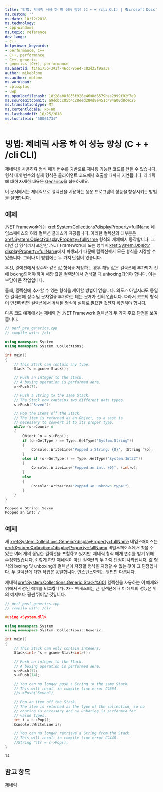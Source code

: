 ```yaml
---
title: '방법: 제네릭 사용 하 여 성능 향상 (C + + /cli CLI) | Microsoft Docs'
ms.custom: ''
ms.date: 10/12/2018
ms.technology:
- cpp-windows
ms.topic: reference
dev_langs:
- C++
helpviewer_keywords:
- performance, C++
- C++, performance
- C++, generics
- generics [C++], performance
ms.assetid: f14a175b-301f-46cc-86e4-c82d35f9aa3e
author: mikeblome
ms.author: mblome
ms.workload:
- cplusplus
- uwp
ms.openlocfilehash: 18228ab8f855f926e4600d6579baa2999f02f7e9
ms.sourcegitcommit: a9dcbcc85b4c28eed280d8e451c494a00d8c4c25
ms.translationtype: MT
ms.contentlocale: ko-KR
ms.lasthandoff: 10/25/2018
ms.locfileid: "50061734"
---
```

# <a name="how-to-improve-performance-with-generics-ccli"></a>방법: 제네릭 사용 하 여 성능 향상 (C + + /cli CLI)

제네릭을 사용하여 형식 매개 변수를 기반으로 재사용 가능한 코드를 만들 수 있습니다. 형식 매개 변수의 실제 형식은 클라이언트 코드에서 호출할 때까지 지연됩니다. 제네릭에 대한 자세한 내용은 [Generics](../windows/generics-cpp-component-extensions.md)을 참조하세요.

이 문서에서는 제네릭으로 컬렉션을 사용하는 응용 프로그램의 성능을 향상시키는 방법을 설명합니다.

## <a name="example"></a>예제

.NET Framework에는 <xref:System.Collections?displayProperty=fullName> 네임스페이스의 여러 컬렉션 클래스가 제공됩니다. 이러한 컬렉션의 대부분은 <xref:System.Object?displayProperty=fullName> 형식의 개체에서 동작합니다. 그러면 값 형식까지 포함한 .NET Framework의 모든 형식이 <xref:System.Object?displayProperty=fullName>에서 파생되기 때문에 컬렉션에서 모든 형식을 저장할 수 있습니다. 그러나 이 방법에는 두 가지 단점이 있습니다.

우선, 컬렉션에서 정수와 같은 값 형식을 저장하는 경우 해당 값은 컬렉션에 추가되기 전에 boxing되어야 하며 해당 값을 컬렉션에서 검색할 때 unboxing되어야 합니다. 이는 부담이 큰 작업입니다.

둘째, 컬렉션에 추가할 수 있는 형식을 제어할 방법이 없습니다. 의도가 아닐지라도 동일한 컬렉션에 정수 및 문자열을 추가하는 데는 문제가 전혀 없습니다. 따라서 코드의 형식이 안전하려면 컬렉션에서 검색된 형식이 실제로 필요한 것인지 확인해야 합니다.

다음 코드 예제에서는 제네릭 전 .NET Framework 컬렉션의 두 가지 주요 단점을 보여 줍니다.

```cpp
// perf_pre_generics.cpp
// compile with: /clr

using namespace System;
using namespace System::Collections;

int main()
{
    // This Stack can contain any type.
    Stack ^s = gcnew Stack();

    // Push an integer to the Stack.
    // A boxing operation is performed here.
    s->Push(7);

    // Push a String to the same Stack.
    // The Stack now contains two different data types.
    s->Push("Seven");

    // Pop the items off the Stack.
    // The item is returned as an Object, so a cast is
    // necessary to convert it to its proper type.
    while (s->Count> 0)
    {
        Object ^o = s->Pop();
        if (o->GetType() == Type::GetType("System.String"))
        {
            Console::WriteLine("Popped a String: {0}", (String ^)o);
        }
        else if (o->GetType() == Type::GetType("System.Int32"))
        {
            Console::WriteLine("Popped an int: {0}", (int)o);
        }
        else
        {
            Console::WriteLine("Popped an unknown type!");
        }
    }
}
```

```Output
Popped a String: Seven
Popped an int: 7
```

## <a name="example"></a>예제

새 <xref:System.Collections.Generic?displayProperty=fullName> 네임스페이스는 <xref:System.Collections?displayProperty=fullName> 네임스페이스에서 찾을 수 있는 여러 개의 동일한 컬렉션을 포함하고 있지만, 제네릭 형식 매개 변수를 받기 위해 수정되었습니다. 이렇게 하면 제네릭이 아닌 컬렉션의 두 가지 단점이 사라집니다. 값 형식의 boxing 및 unboxing과 컬렉션에 저장할 형식을 지정할 수 없는 것이 그 단점입니다. 두 컬렉션에 대한 작업은 동일합니다. 인스턴스화되는 방법만 다릅니다.

제네릭 <xref:System.Collections.Generic.Stack%601> 컬렉션을 사용하는 이 예제와 위에서 작성된 예제를 비교합니다. 자주 액세스되는 큰 컬렉션에서 이 예제의 성능은 위의 예제보다 훨씬 뛰어날 것입니다.

```cpp
// perf_post_generics.cpp
// compile with: /clr

#using <System.dll>

using namespace System;
using namespace System::Collections::Generic;

int main()
{
    // This Stack can only contain integers.
    Stack<int> ^s = gcnew Stack<int>();

    // Push an integer to the Stack.
    // A boxing operation is performed here.
    s->Push(7);
    s->Push(14);

    // You can no longer push a String to the same Stack.
    // This will result in compile time error C2664.
    //s->Push("Seven");

    // Pop an item off the Stack.
    // The item is returned as the type of the collection, so no
    // casting is necessary and no unboxing is performed for
    // value types.
    int i = s->Pop();
    Console::WriteLine(i);

    // You can no longer retrieve a String from the Stack.
    // This will result in compile time error C2440.
    //String ^str = s->Pop();
}
```

```Output
14
```

## <a name="see-also"></a>참고 항목

[제네릭](../windows/generics-cpp-component-extensions.md)